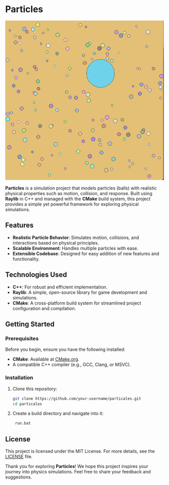 # Particles
![Simulation](media/simulation.png)

**Particles** is a simulation project that models particles (balls) with realistic physical properties such as motion, collision, and response. Built using **Raylib** in C++ and managed with the **CMake** build system, this project provides a simple yet powerful framework for exploring physical simulations.

## Features

- **Realistic Particle Behavior**: Simulates motion, collisions, and interactions based on physical principles.
- **Scalable Environment**: Handles multiple particles with ease.
- **Extensible Codebase**: Designed for easy addition of new features and functionality.


## Technologies Used
- **C++**: For robust and efficient implementation.
- **Raylib**: A simple, open-source library for game development and simulations.
- **CMake**: A cross-platform build system for streamlined project configuration and compilation.


## Getting Started
### Prerequisites

Before you begin, ensure you have the following installed:
- **CMake**: Available at [CMake.org](https://cmake.org/download/).
- A compatible C++ compiler (e.g., GCC, Clang, or MSVC).


### Installation
1. Clone this repository:
   ```bash
   git clone https://github.com/your-username/particales.git
   cd particales
   ```

2. Create a build directory and navigate into it:
   ```bash
    run.bat
   ```


<!--    ::TODO::
## How to Use
### Controls
- **[Key 1]**: Add a new particle to the simulation.
- **[Key 2]**: Increase gravity for all particles.
- **[Key 3]**: Reset the simulation to its initial state.
- Additional controls can be added and customized in the source code. -->


## License
This project is licensed under the MIT License. For more details, see the [LICENSE](LICENSE) file.


Thank you for exploring **Particles**! We hope this project inspires your journey into physics simulations. Feel free to share your feedback and suggestions.

